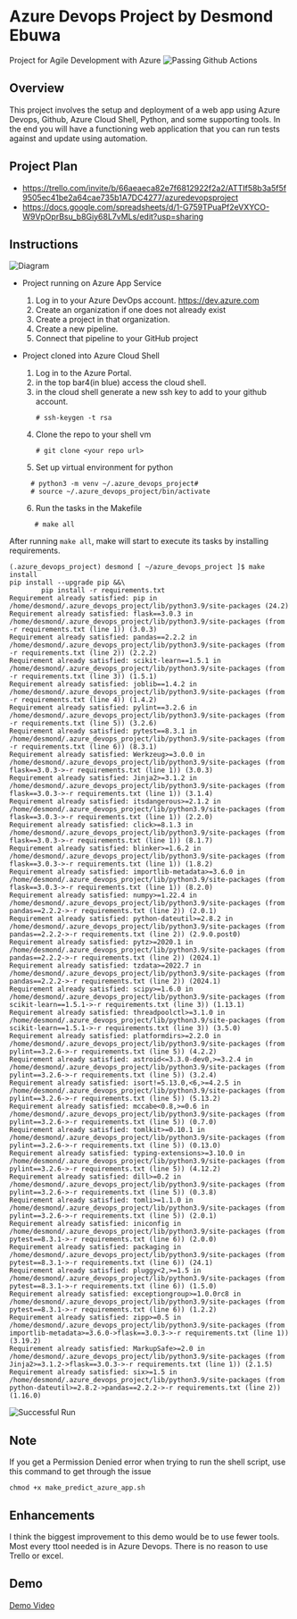 # Azure Devops Project by Desmond Ebuwa

Project for Agile Development with Azure
![Passing Github Actions](./passing_gh_action.png)


## Overview

This project involves the setup and deployment of a web app using Azure Devops, Github, Azure Cloud Shell, Python, and some supporting tools. In the end you will have a functioning web application that you can run tests against and update using automation. 

## Project Plan
* https://trello.com/invite/b/66aeaeca82e7f6812922f2a2/ATTIf58b3a5f5f9505ec41be2a64cae735b1A7DC4277/azuredevopsproject
* https://docs.google.com/spreadsheets/d/1-G759TPuaPf2eVXYCO-W9VpOprBsu_b8Giy68L7vMLs/edit?usp=sharing

## Instructions

![Diagram](./azure_devops_project_diagram.png)


* Project running on Azure App Service
	1. Log in to your Azure DevOps account. https://dev.azure.com
	2. Create an organization if one does not already exist
	3. Create a project in that organization.
	4. Create a new pipeline. 
	5. Connect that pipeline to your GitHub project

* Project cloned into Azure Cloud Shell
	1. Log in to the Azure Portal.
	2. in the top bar4(in blue) access the cloud shell. 
	3. in the cloud shell generate a new ssh key to add to your github account. 
	   ```
	   # ssh-keygen -t rsa
	   ```
	4. Clone the repo to your shell vm
		```
		# git clone <your repo url>
		```
	5. Set up virtual environment for python
	```
	  # python3 -m venv ~/.azure_devops_project#
	  # source ~/.azure_devops_project/bin/activate
	```
	6. Run the tasks in the Makefile
	``` 
	   # make all 
	```
	   

After running `make all`, make will start to execute its tasks by installing requirements. 
```
(.azure_devops_project) desmond [ ~/azure_devops_project ]$ make install
pip install --upgrade pip &&\
        pip install -r requirements.txt
Requirement already satisfied: pip in /home/desmond/.azure_devops_project/lib/python3.9/site-packages (24.2)
Requirement already satisfied: flask==3.0.3 in /home/desmond/.azure_devops_project/lib/python3.9/site-packages (from -r requirements.txt (line 1)) (3.0.3)
Requirement already satisfied: pandas==2.2.2 in /home/desmond/.azure_devops_project/lib/python3.9/site-packages (from -r requirements.txt (line 2)) (2.2.2)
Requirement already satisfied: scikit-learn==1.5.1 in /home/desmond/.azure_devops_project/lib/python3.9/site-packages (from -r requirements.txt (line 3)) (1.5.1)
Requirement already satisfied: joblib==1.4.2 in /home/desmond/.azure_devops_project/lib/python3.9/site-packages (from -r requirements.txt (line 4)) (1.4.2)
Requirement already satisfied: pylint==3.2.6 in /home/desmond/.azure_devops_project/lib/python3.9/site-packages (from -r requirements.txt (line 5)) (3.2.6)
Requirement already satisfied: pytest==8.3.1 in /home/desmond/.azure_devops_project/lib/python3.9/site-packages (from -r requirements.txt (line 6)) (8.3.1)
Requirement already satisfied: Werkzeug>=3.0.0 in /home/desmond/.azure_devops_project/lib/python3.9/site-packages (from flask==3.0.3->-r requirements.txt (line 1)) (3.0.3)
Requirement already satisfied: Jinja2>=3.1.2 in /home/desmond/.azure_devops_project/lib/python3.9/site-packages (from flask==3.0.3->-r requirements.txt (line 1)) (3.1.4)
Requirement already satisfied: itsdangerous>=2.1.2 in /home/desmond/.azure_devops_project/lib/python3.9/site-packages (from flask==3.0.3->-r requirements.txt (line 1)) (2.2.0)
Requirement already satisfied: click>=8.1.3 in /home/desmond/.azure_devops_project/lib/python3.9/site-packages (from flask==3.0.3->-r requirements.txt (line 1)) (8.1.7)
Requirement already satisfied: blinker>=1.6.2 in /home/desmond/.azure_devops_project/lib/python3.9/site-packages (from flask==3.0.3->-r requirements.txt (line 1)) (1.8.2)
Requirement already satisfied: importlib-metadata>=3.6.0 in /home/desmond/.azure_devops_project/lib/python3.9/site-packages (from flask==3.0.3->-r requirements.txt (line 1)) (8.2.0)
Requirement already satisfied: numpy>=1.22.4 in /home/desmond/.azure_devops_project/lib/python3.9/site-packages (from pandas==2.2.2->-r requirements.txt (line 2)) (2.0.1)
Requirement already satisfied: python-dateutil>=2.8.2 in /home/desmond/.azure_devops_project/lib/python3.9/site-packages (from pandas==2.2.2->-r requirements.txt (line 2)) (2.9.0.post0)
Requirement already satisfied: pytz>=2020.1 in /home/desmond/.azure_devops_project/lib/python3.9/site-packages (from pandas==2.2.2->-r requirements.txt (line 2)) (2024.1)
Requirement already satisfied: tzdata>=2022.7 in /home/desmond/.azure_devops_project/lib/python3.9/site-packages (from pandas==2.2.2->-r requirements.txt (line 2)) (2024.1)
Requirement already satisfied: scipy>=1.6.0 in /home/desmond/.azure_devops_project/lib/python3.9/site-packages (from scikit-learn==1.5.1->-r requirements.txt (line 3)) (1.13.1)
Requirement already satisfied: threadpoolctl>=3.1.0 in /home/desmond/.azure_devops_project/lib/python3.9/site-packages (from scikit-learn==1.5.1->-r requirements.txt (line 3)) (3.5.0)
Requirement already satisfied: platformdirs>=2.2.0 in /home/desmond/.azure_devops_project/lib/python3.9/site-packages (from pylint==3.2.6->-r requirements.txt (line 5)) (4.2.2)
Requirement already satisfied: astroid<=3.3.0-dev0,>=3.2.4 in /home/desmond/.azure_devops_project/lib/python3.9/site-packages (from pylint==3.2.6->-r requirements.txt (line 5)) (3.2.4)
Requirement already satisfied: isort!=5.13.0,<6,>=4.2.5 in /home/desmond/.azure_devops_project/lib/python3.9/site-packages (from pylint==3.2.6->-r requirements.txt (line 5)) (5.13.2)
Requirement already satisfied: mccabe<0.8,>=0.6 in /home/desmond/.azure_devops_project/lib/python3.9/site-packages (from pylint==3.2.6->-r requirements.txt (line 5)) (0.7.0)
Requirement already satisfied: tomlkit>=0.10.1 in /home/desmond/.azure_devops_project/lib/python3.9/site-packages (from pylint==3.2.6->-r requirements.txt (line 5)) (0.13.0)
Requirement already satisfied: typing-extensions>=3.10.0 in /home/desmond/.azure_devops_project/lib/python3.9/site-packages (from pylint==3.2.6->-r requirements.txt (line 5)) (4.12.2)
Requirement already satisfied: dill>=0.2 in /home/desmond/.azure_devops_project/lib/python3.9/site-packages (from pylint==3.2.6->-r requirements.txt (line 5)) (0.3.8)
Requirement already satisfied: tomli>=1.1.0 in /home/desmond/.azure_devops_project/lib/python3.9/site-packages (from pylint==3.2.6->-r requirements.txt (line 5)) (2.0.1)
Requirement already satisfied: iniconfig in /home/desmond/.azure_devops_project/lib/python3.9/site-packages (from pytest==8.3.1->-r requirements.txt (line 6)) (2.0.0)
Requirement already satisfied: packaging in /home/desmond/.azure_devops_project/lib/python3.9/site-packages (from pytest==8.3.1->-r requirements.txt (line 6)) (24.1)
Requirement already satisfied: pluggy<2,>=1.5 in /home/desmond/.azure_devops_project/lib/python3.9/site-packages (from pytest==8.3.1->-r requirements.txt (line 6)) (1.5.0)
Requirement already satisfied: exceptiongroup>=1.0.0rc8 in /home/desmond/.azure_devops_project/lib/python3.9/site-packages (from pytest==8.3.1->-r requirements.txt (line 6)) (1.2.2)
Requirement already satisfied: zipp>=0.5 in /home/desmond/.azure_devops_project/lib/python3.9/site-packages (from importlib-metadata>=3.6.0->flask==3.0.3->-r requirements.txt (line 1)) (3.19.2)
Requirement already satisfied: MarkupSafe>=2.0 in /home/desmond/.azure_devops_project/lib/python3.9/site-packages (from Jinja2>=3.1.2->flask==3.0.3->-r requirements.txt (line 1)) (2.1.5)
Requirement already satisfied: six>=1.5 in /home/desmond/.azure_devops_project/lib/python3.9/site-packages (from python-dateutil>=2.8.2->pandas==2.2.2->-r requirements.txt (line 2)) (1.16.0)
```

![Successful Run](./output_run_success.png)

## Note
If you get a Permission Denied error when trying to run the shell script, use this command to get through the issue
```
chmod +x make_predict_azure_app.sh
```

## Enhancements

I think the biggest improvement to this demo would be to use fewer tools. Most every ttool needed is in Azure Devops. There is no reason to use Trello or excel. 

## Demo 

[Demo Video](https://youtu.be/9iCYIsHgi4o)
